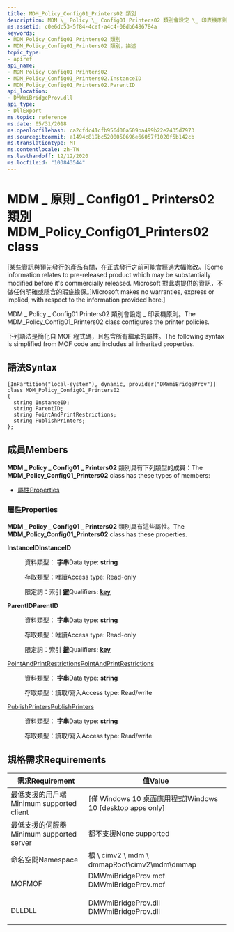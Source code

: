 ```yaml
---
title: MDM_Policy_Config01_Printers02 類別
description: MDM \_ Policy \_ Config01 Printers02 類別會設定 \_ 印表機原則。
ms.assetid: c0e6dc53-5f84-4cef-a4c4-08db6486784a
keywords:
- MDM_Policy_Config01_Printers02 類別
- MDM_Policy_Config01_Printers02 類別，描述
topic_type:
- apiref
api_name:
- MDM_Policy_Config01_Printers02
- MDM_Policy_Config01_Printers02.InstanceID
- MDM_Policy_Config01_Printers02.ParentID
api_location:
- DMWmiBridgeProv.dll
api_type:
- DllExport
ms.topic: reference
ms.date: 05/31/2018
ms.openlocfilehash: ca2cfdc41cfb956d00a509ba499b22e2435d7973
ms.sourcegitcommit: a1494c819bc5200050696e66057f1020f5b142cb
ms.translationtype: MT
ms.contentlocale: zh-TW
ms.lasthandoff: 12/12/2020
ms.locfileid: "103843544"
---
```

# <a name="mdm_policy_config01_printers02-class"></a><span data-ttu-id="544f1-105">MDM \_ 原則 \_ Config01 \_ Printers02 類別</span><span class="sxs-lookup"><span data-stu-id="544f1-105">MDM\_Policy\_Config01\_Printers02 class</span></span>

<span data-ttu-id="544f1-106">\[某些資訊與預先發行的產品有關，在正式發行之前可能會經過大幅修改。</span><span class="sxs-lookup"><span data-stu-id="544f1-106">\[Some information relates to pre-released product which may be substantially modified before it's commercially released.</span></span> <span data-ttu-id="544f1-107">Microsoft 對此處提供的資訊，不做任何明確或隱含的瑕疵擔保。\]</span><span class="sxs-lookup"><span data-stu-id="544f1-107">Microsoft makes no warranties, express or implied, with respect to the information provided here.\]</span></span>

<span data-ttu-id="544f1-108">MDM \_ Policy \_ Config01 Printers02 類別會設定 \_ 印表機原則。</span><span class="sxs-lookup"><span data-stu-id="544f1-108">The MDM\_Policy\_Config01\_Printers02 class configures the printer policies.</span></span>

<span data-ttu-id="544f1-109">下列語法是簡化自 MOF 程式碼，且包含所有繼承的屬性。</span><span class="sxs-lookup"><span data-stu-id="544f1-109">The following syntax is simplified from MOF code and includes all inherited properties.</span></span>

## <a name="syntax"></a><span data-ttu-id="544f1-110">語法</span><span class="sxs-lookup"><span data-stu-id="544f1-110">Syntax</span></span>

``` syntax
[InPartition("local-system"), dynamic, provider("DMWmiBridgeProv")]
class MDM_Policy_Config01_Printers02
{
  string InstanceID;
  string ParentID;
  string PointAndPrintRestrictions;
  string PublishPrinters;
};
```

## <a name="members"></a><span data-ttu-id="544f1-111">成員</span><span class="sxs-lookup"><span data-stu-id="544f1-111">Members</span></span>

<span data-ttu-id="544f1-112">**MDM \_ Policy \_ Config01 \_ Printers02** 類別具有下列類型的成員：</span><span class="sxs-lookup"><span data-stu-id="544f1-112">The **MDM\_Policy\_Config01\_Printers02** class has these types of members:</span></span>

-   [<span data-ttu-id="544f1-113">屬性</span><span class="sxs-lookup"><span data-stu-id="544f1-113">Properties</span></span>](#properties)

### <a name="properties"></a><span data-ttu-id="544f1-114">屬性</span><span class="sxs-lookup"><span data-stu-id="544f1-114">Properties</span></span>

<span data-ttu-id="544f1-115">**MDM \_ Policy \_ Config01 \_ Printers02** 類別具有這些屬性。</span><span class="sxs-lookup"><span data-stu-id="544f1-115">The **MDM\_Policy\_Config01\_Printers02** class has these properties.</span></span>

<dl> <dt>

<span data-ttu-id="544f1-116">**InstanceID**</span><span class="sxs-lookup"><span data-stu-id="544f1-116">**InstanceID**</span></span>
</dt> <dd> <dl> <dt>

<span data-ttu-id="544f1-117">資料類型： **字串**</span><span class="sxs-lookup"><span data-stu-id="544f1-117">Data type: **string**</span></span>
</dt> <dt>

<span data-ttu-id="544f1-118">存取類型：唯讀</span><span class="sxs-lookup"><span data-stu-id="544f1-118">Access type: Read-only</span></span>
</dt> <dt>

<span data-ttu-id="544f1-119">限定詞：索引 [**鍵**](/windows/desktop/WmiSdk/key-qualifier)</span><span class="sxs-lookup"><span data-stu-id="544f1-119">Qualifiers: [**key**](/windows/desktop/WmiSdk/key-qualifier)</span></span>
</dt> </dl>

</dd> <dt>

<span data-ttu-id="544f1-120">**ParentID**</span><span class="sxs-lookup"><span data-stu-id="544f1-120">**ParentID**</span></span>
</dt> <dd> <dl> <dt>

<span data-ttu-id="544f1-121">資料類型： **字串**</span><span class="sxs-lookup"><span data-stu-id="544f1-121">Data type: **string**</span></span>
</dt> <dt>

<span data-ttu-id="544f1-122">存取類型：唯讀</span><span class="sxs-lookup"><span data-stu-id="544f1-122">Access type: Read-only</span></span>
</dt> <dt>

<span data-ttu-id="544f1-123">限定詞：索引 [**鍵**](/windows/desktop/WmiSdk/key-qualifier)</span><span class="sxs-lookup"><span data-stu-id="544f1-123">Qualifiers: [**key**](/windows/desktop/WmiSdk/key-qualifier)</span></span>
</dt> </dl>

</dd> <dt>

[<span data-ttu-id="544f1-124">PointAndPrintRestrictions</span><span class="sxs-lookup"><span data-stu-id="544f1-124">PointAndPrintRestrictions</span></span>](/windows/client-management/mdm/policy-csp-printers#printers-pointandprintrestrictions)
</dt> <dd> <dl> <dt>

<span data-ttu-id="544f1-125">資料類型： **字串**</span><span class="sxs-lookup"><span data-stu-id="544f1-125">Data type: **string**</span></span>
</dt> <dt>

<span data-ttu-id="544f1-126">存取類型：讀取/寫入</span><span class="sxs-lookup"><span data-stu-id="544f1-126">Access type: Read/write</span></span>
</dt> </dl>

</dd> <dt>

[<span data-ttu-id="544f1-127">PublishPrinters</span><span class="sxs-lookup"><span data-stu-id="544f1-127">PublishPrinters</span></span>](/windows/client-management/mdm/policy-csp-printers#printers-publishprinters)
</dt> <dd> <dl> <dt>

<span data-ttu-id="544f1-128">資料類型： **字串**</span><span class="sxs-lookup"><span data-stu-id="544f1-128">Data type: **string**</span></span>
</dt> <dt>

<span data-ttu-id="544f1-129">存取類型：讀取/寫入</span><span class="sxs-lookup"><span data-stu-id="544f1-129">Access type: Read/write</span></span>
</dt> </dl>

</dd> </dl>

## <a name="requirements"></a><span data-ttu-id="544f1-130">規格需求</span><span class="sxs-lookup"><span data-stu-id="544f1-130">Requirements</span></span>



| <span data-ttu-id="544f1-131">需求</span><span class="sxs-lookup"><span data-stu-id="544f1-131">Requirement</span></span> | <span data-ttu-id="544f1-132">值</span><span class="sxs-lookup"><span data-stu-id="544f1-132">Value</span></span> |
|-------------------------------------|------------------------------------------------------------------------------------------------|
| <span data-ttu-id="544f1-133">最低支援的用戶端</span><span class="sxs-lookup"><span data-stu-id="544f1-133">Minimum supported client</span></span><br/> | <span data-ttu-id="544f1-134">\[僅 Windows 10 桌面應用程式\]</span><span class="sxs-lookup"><span data-stu-id="544f1-134">Windows 10 \[desktop apps only\]</span></span><br/>                                                    |
| <span data-ttu-id="544f1-135">最低支援的伺服器</span><span class="sxs-lookup"><span data-stu-id="544f1-135">Minimum supported server</span></span><br/> | <span data-ttu-id="544f1-136">都不支援</span><span class="sxs-lookup"><span data-stu-id="544f1-136">None supported</span></span><br/>                                                                      |
| <span data-ttu-id="544f1-137">命名空間</span><span class="sxs-lookup"><span data-stu-id="544f1-137">Namespace</span></span><br/>                | <span data-ttu-id="544f1-138">根 \\ cimv2 \\ mdm \\ dmmap</span><span class="sxs-lookup"><span data-stu-id="544f1-138">Root\\cimv2\\mdm\\dmmap</span></span><br/>                                                             |
| <span data-ttu-id="544f1-139">MOF</span><span class="sxs-lookup"><span data-stu-id="544f1-139">MOF</span></span><br/>                      | <dl> <span data-ttu-id="544f1-140"><dt>DMWmiBridgeProv mof</dt></span><span class="sxs-lookup"><span data-stu-id="544f1-140"><dt>DMWmiBridgeProv.mof</dt></span></span> </dl> |
| <span data-ttu-id="544f1-141">DLL</span><span class="sxs-lookup"><span data-stu-id="544f1-141">DLL</span></span><br/>                      | <dl> <span data-ttu-id="544f1-142"><dt>DMWmiBridgeProv.dll</dt></span><span class="sxs-lookup"><span data-stu-id="544f1-142"><dt>DMWmiBridgeProv.dll</dt></span></span> </dl> |



 

